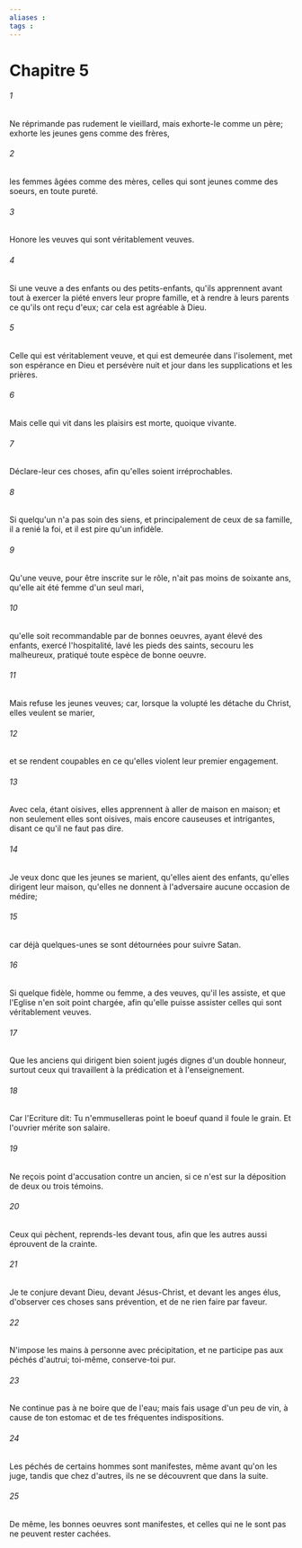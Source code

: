 ```yaml
---
aliases : 
tags : 
---
```


# Chapitre 5

###### 1
Ne réprimande pas rudement le vieillard, mais exhorte-le comme un père; exhorte les jeunes gens comme des frères,
###### 2
les femmes âgées comme des mères, celles qui sont jeunes comme des soeurs, en toute pureté.
###### 3
Honore les veuves qui sont véritablement veuves.
###### 4
Si une veuve a des enfants ou des petits-enfants, qu'ils apprennent avant tout à exercer la piété envers leur propre famille, et à rendre à leurs parents ce qu'ils ont reçu d'eux; car cela est agréable à Dieu.
###### 5
Celle qui est véritablement veuve, et qui est demeurée dans l'isolement, met son espérance en Dieu et persévère nuit et jour dans les supplications et les prières.
###### 6
Mais celle qui vit dans les plaisirs est morte, quoique vivante.
###### 7
Déclare-leur ces choses, afin qu'elles soient irréprochables.
###### 8
Si quelqu'un n'a pas soin des siens, et principalement de ceux de sa famille, il a renié la foi, et il est pire qu'un infidèle.
###### 9
Qu'une veuve, pour être inscrite sur le rôle, n'ait pas moins de soixante ans, qu'elle ait été femme d'un seul mari,
###### 10
qu'elle soit recommandable par de bonnes oeuvres, ayant élevé des enfants, exercé l'hospitalité, lavé les pieds des saints, secouru les malheureux, pratiqué toute espèce de bonne oeuvre.
###### 11
Mais refuse les jeunes veuves; car, lorsque la volupté les détache du Christ, elles veulent se marier,
###### 12
et se rendent coupables en ce qu'elles violent leur premier engagement.
###### 13
Avec cela, étant oisives, elles apprennent à aller de maison en maison; et non seulement elles sont oisives, mais encore causeuses et intrigantes, disant ce qu'il ne faut pas dire.
###### 14
Je veux donc que les jeunes se marient, qu'elles aient des enfants, qu'elles dirigent leur maison, qu'elles ne donnent à l'adversaire aucune occasion de médire;
###### 15
car déjà quelques-unes se sont détournées pour suivre Satan.
###### 16
Si quelque fidèle, homme ou femme, a des veuves, qu'il les assiste, et que l'Eglise n'en soit point chargée, afin qu'elle puisse assister celles qui sont véritablement veuves.
###### 17
Que les anciens qui dirigent bien soient jugés dignes d'un double honneur, surtout ceux qui travaillent à la prédication et à l'enseignement.
###### 18
Car l'Ecriture dit: Tu n'emmuselleras point le boeuf quand il foule le grain. Et l'ouvrier mérite son salaire.
###### 19
Ne reçois point d'accusation contre un ancien, si ce n'est sur la déposition de deux ou trois témoins.
###### 20
Ceux qui pèchent, reprends-les devant tous, afin que les autres aussi éprouvent de la crainte.
###### 21
Je te conjure devant Dieu, devant Jésus-Christ, et devant les anges élus, d'observer ces choses sans prévention, et de ne rien faire par faveur.
###### 22
N'impose les mains à personne avec précipitation, et ne participe pas aux péchés d'autrui; toi-même, conserve-toi pur.
###### 23
Ne continue pas à ne boire que de l'eau; mais fais usage d'un peu de vin, à cause de ton estomac et de tes fréquentes indispositions.
###### 24
Les péchés de certains hommes sont manifestes, même avant qu'on les juge, tandis que chez d'autres, ils ne se découvrent que dans la suite.
###### 25
De même, les bonnes oeuvres sont manifestes, et celles qui ne le sont pas ne peuvent rester cachées.
